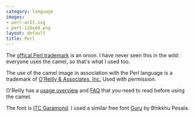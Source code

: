 ```yaml
---
category: language
images:
- perl-ar21.svg
- perl-120x60.png
layout: default
title: Perl
---
```


The [offical Perl trademark](http://www.perlfoundation.org/perl_trademark) is an onion.  I have never seen this in the wild: everyone uses the camel, so that's what I used too.

The use of the camel image in association with the Perl language is a trademark of [O'Reilly & Associates, Inc.](http://www.oreilly.com/) Used with permission.

O'Reilly has a [usage overview](http://onlamp.com/pub/a/oreilly/perl/usage/) and [FAQ](http://www.oreillynet.com/lpt/a/3157) that you need to read before using the camel.

The font is [ITC Garamond](http://www.myfonts.com/fonts/itc/garamond/lit/?refby=hackerlogos).  I used a similar free font [Guru](http://www.softerviews.org/Fonts.html) by Bhikkhu Pesala.